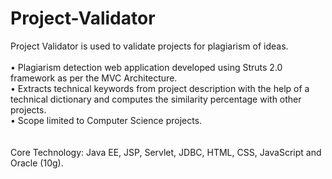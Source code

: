 # Project-Validator
Project Validator is used to validate projects for plagiarism of ideas.
<br/>
<br/>
•	Plagiarism detection web application developed using Struts 2.0 framework as per the MVC Architecture.<br/> 
•	Extracts technical keywords from project description with the help of a technical dictionary and computes the similarity percentage with other projects.<br/>
•	Scope limited to Computer Science projects.<br/>
<br/>
<br/>
Core Technology: Java EE, JSP, Servlet, JDBC, HTML, CSS, JavaScript and Oracle (10g).
<br/>
<br/>


